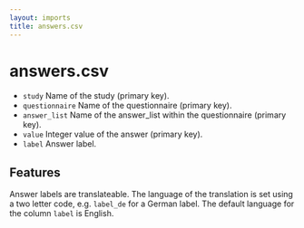 ```yaml
---
layout: imports
title: answers.csv
---
```


answers.csv
===========

* `study` Name of the study (primary key).
* `questionnaire` Name of the questionnaire (primary key).
* `answer_list` Name of the answer_list within the questionnaire (primary key).
* `value` Integer value of the answer (primary key).
* `label` Answer label.

Features
--------

Answer labels are translateable. The language of the translation is set using
a two letter code, e.g. `label_de` for a German label. The default language
for the column `label` is English.
